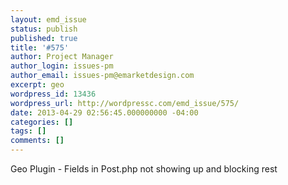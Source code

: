 ```yaml
---
layout: emd_issue
status: publish
published: true
title: '#575'
author: Project Manager
author_login: issues-pm
author_email: issues-pm@emarketdesign.com
excerpt: geo
wordpress_id: 13436
wordpress_url: http://wordpressc.com/emd_issue/575/
date: 2013-04-29 02:56:45.000000000 -04:00
categories: []
tags: []
comments: []
---
```

Geo Plugin - Fields in Post.php not showing up and blocking rest

